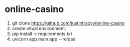 # online-casino

1. git clone https://github.com/justintracyy/online-casino
2. create vitual environment.
3. pip install -r requirements.txt
4. uvicorn app.main:app --reload